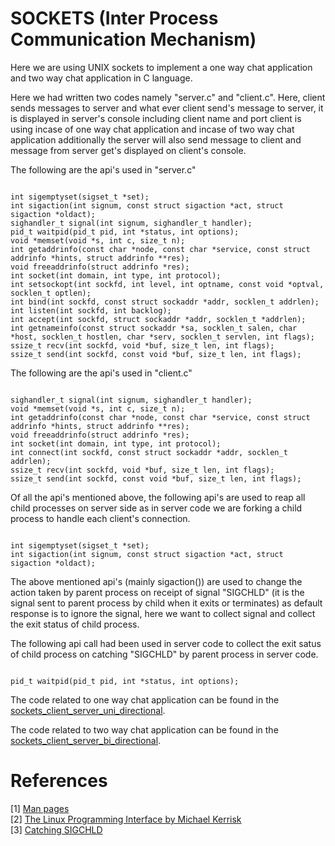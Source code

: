 # SOCKETS (Inter Process Communication Mechanism)

Here we are using UNIX sockets to implement a one way chat application and two way chat application in C language. <br>

Here we had written two codes namely "server.c" and "client.c". Here, client sends messages to server and what ever client send's message to server, it is displayed in server's console including client name and port client is using  incase of one way chat application and incase of two way chat application additionally the server will also send message to client and message from server get's displayed on client's console. <br>

The following are the api's used in "server.c"

```{C}

int sigemptyset(sigset_t *set);
int sigaction(int signum, const struct sigaction *act, struct sigaction *oldact);
sighandler_t signal(int signum, sighandler_t handler);
pid_t waitpid(pid_t pid, int *status, int options);
void *memset(void *s, int c, size_t n);
int getaddrinfo(const char *node, const char *service, const struct addrinfo *hints, struct addrinfo **res);
void freeaddrinfo(struct addrinfo *res);
int socket(int domain, int type, int protocol);
int setsockopt(int sockfd, int level, int optname, const void *optval, socklen_t optlen);
int bind(int sockfd, const struct sockaddr *addr, socklen_t addrlen);
int listen(int sockfd, int backlog);
int accept(int sockfd, struct sockaddr *addr, socklen_t *addrlen);
int getnameinfo(const struct sockaddr *sa, socklen_t salen, char *host, socklen_t hostlen, char *serv, socklen_t servlen, int flags);
ssize_t recv(int sockfd, void *buf, size_t len, int flags);
ssize_t send(int sockfd, const void *buf, size_t len, int flags);

``` 

The following are the api's used in "client.c"

```{C}

sighandler_t signal(int signum, sighandler_t handler);
void *memset(void *s, int c, size_t n);
int getaddrinfo(const char *node, const char *service, const struct addrinfo *hints, struct addrinfo **res);
void freeaddrinfo(struct addrinfo *res);
int socket(int domain, int type, int protocol);
int connect(int sockfd, const struct sockaddr *addr, socklen_t addrlen);
ssize_t recv(int sockfd, void *buf, size_t len, int flags);
ssize_t send(int sockfd, const void *buf, size_t len, int flags);

```

Of all the api's mentioned above, the following api's are used to reap all child processes on server side as in server code we are forking a child process to handle each client's connection.

```{C}

int sigemptyset(sigset_t *set);
int sigaction(int signum, const struct sigaction *act, struct sigaction *oldact);

```

The above mentioned api's (mainly sigaction()) are used to change the action taken by parent process on receipt of signal "SIGCHLD" (it is the signal sent to parent process by child when it exits or terminates) as default response is to ignore the signal, here we want to collect signal and collect the exit status of child process. <br>

The following api call had been used in server code to collect the exit satus of child process on catching "SIGCHLD" by parent process in server code.

```{C}

pid_t waitpid(pid_t pid, int *status, int options);

```

The code related to one way chat application can be found in the [sockets_client_server_uni_directional](https://github.com/SvrAdityaReddy/RTOS/tree/master/Assignment_4/sockets/sockets_client_server_uni_directional). <br>

The code related to two way chat application can be found in the [sockets_client_server_bi_directional](https://github.com/SvrAdityaReddy/RTOS/tree/master/Assignment_4/sockets/sockets_client_server_bi_directional). <br>

# References

[1] [Man pages]() <br>
[2] [The Linux Programming Interface by Michael Kerrisk](https://moodle2.units.it/pluginfile.php/115306/mod_resource/content/1/The%20Linux%20Programming%20Interface-Michael%20Kerrisk.pdf) <br>
[3] [Catching SIGCHLD](https://docs.oracle.com/cd/E19455-01/806-4750/signals-7/index.html) <br>